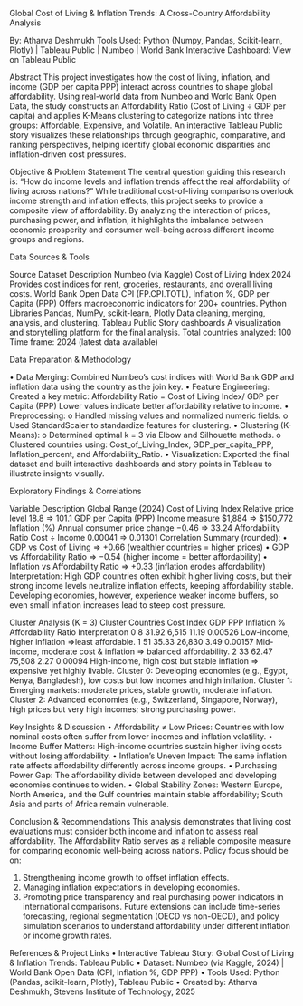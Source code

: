 Global Cost of Living & Inflation Trends:
A Cross-Country Affordability Analysis

By: Atharva Deshmukh
Tools Used: Python (Numpy, Pandas, Scikit-learn, Plotly) | Tableau Public | Numbeo | World Bank
Interactive Dashboard: View on Tableau Public

Abstract
This project investigates how the cost of living, inflation, and income (GDP per capita PPP) interact across countries to shape global affordability. Using real-world data from Numbeo and World Bank Open Data, the study constructs an Affordability Ratio (Cost of Living ÷ GDP per capita) and applies K-Means clustering to categorize nations into three groups: Affordable, Expensive, and Volatile.
An interactive Tableau Public story visualizes these relationships through geographic, comparative, and ranking perspectives, helping identify global economic disparities and inflation-driven cost pressures.

Objective & Problem Statement
The central question guiding this research is:
“How do income levels and inflation trends affect the real affordability of living across nations?”
While traditional cost-of-living comparisons overlook income strength and inflation effects, this project seeks to provide a composite view of affordability. By analyzing the interaction of prices, purchasing power, and inflation, it highlights the imbalance between economic prosperity and consumer well-being across different income groups and regions.




Data Sources & Tools

Source	Dataset	Description
Numbeo (via Kaggle)	Cost of Living Index 2024	Provides cost indices for rent, groceries, restaurants, and overall living costs.
World Bank Open Data	CPI (FP.CPI.TOTL), Inflation %, GDP per Capita (PPP)	Offers macroeconomic indicators for 200+ countries.
Python Libraries	Pandas, NumPy, scikit-learn, Plotly	Data cleaning, merging, analysis, and clustering.
Tableau Public	Story dashboards	A visualization and storytelling platform for the final analysis.
Total countries analyzed: 100
Time frame: 2024 (latest data available)

Data Preparation & Methodology

•	Data Merging:
Combined Numbeo’s cost indices with World Bank GDP and inflation data using the country as the join key.
•	Feature Engineering:
Created a key metric:
Affordability Ratio = Cost of Living Index/ GDP per Capita (PPP)
Lower values indicate better affordability relative to income.
•	Preprocessing:
o	Handled missing values and normalized numeric fields.
o	Used StandardScaler to standardize features for clustering.
•	Clustering (K-Means):
o	Determined optimal k = 3 via Elbow and Silhouette methods.
o	Clustered countries using:
Cost_of_Living_Index, GDP_per_capita_PPP, Inflation_percent, and Affordability_Ratio.
•	Visualization:
Exported the final dataset and built interactive dashboards and story points in Tableau to illustrate insights visually.

Exploratory Findings & Correlations

Variable	Description	Global Range (2024)
Cost of Living Index	Relative price level	18.8 => 101.1
GDP per Capita (PPP)	Income measure	$1,884 => $150,772
Inflation (%)	Annual consumer price change	−0.46 => 33.24
Affordability Ratio	Cost ÷ Income	0.00041 => 0.01301
Correlation Summary (rounded):
•	GDP vs Cost of Living => +0.66 (wealthier countries = higher prices)
•	GDP vs Affordability Ratio => −0.54 (higher income = better affordability)
•	Inflation vs Affordability Ratio => +0.33 (inflation erodes affordability)
Interpretation:
High GDP countries often exhibit higher living costs, but their strong income levels neutralize inflation effects, keeping affordability stable. Developing economies, however, experience weaker income buffers, so even small inflation increases lead to steep cost pressure.





Cluster Analysis (K = 3)
Cluster	Countries	Cost Index	GDP PPP	Inflation %	Affordability Ratio	Interpretation
0	8	31.92	6,515	11.19	0.00526	Low-income, higher inflation =>least affordable.
1	51	35.33	26,830	3.49	0.00157	Mid-income, moderate cost & inflation => balanced affordability.
2	33	62.47	75,508	2.27	0.00094	High-income, high cost but stable inflation => expensive yet highly livable.
Cluster 0: Developing economies (e.g., Egypt, Kenya, Bangladesh), low costs but low incomes and high inflation.
Cluster 1: Emerging markets: moderate prices, stable growth, moderate inflation.
Cluster 2: Advanced economies (e.g., Switzerland, Singapore, Norway), high prices but very high incomes; strong purchasing power.


Key Insights & Discussion
•	Affordability ≠ Low Prices: Countries with low nominal costs often suffer from lower incomes and inflation volatility.
•	Income Buffer Matters: High-income countries sustain higher living costs without losing affordability.
•	Inflation’s Uneven Impact: The same inflation rate affects affordability differently across income groups.
•	Purchasing Power Gap: The affordability divide between developed and developing economies continues to widen.
•	Global Stability Zones: Western Europe, North America, and the Gulf countries maintain stable affordability; South Asia and parts of Africa remain vulnerable.

Conclusion & Recommendations
This analysis demonstrates that living cost evaluations must consider both income and inflation to assess real affordability.
The Affordability Ratio serves as a reliable composite measure for comparing economic well-being across nations.
Policy focus should be on:
1.	Strengthening income growth to offset inflation effects.
2.	Managing inflation expectations in developing economies.
3.	Promoting price transparency and real purchasing power indicators in international comparisons.
Future extensions can include time-series forecasting, regional segmentation (OECD vs non-OECD), and policy simulation scenarios to understand affordability under different inflation or income growth rates.

References & Project Links
•	Interactive Tableau Story: Global Cost of Living & Inflation Trends: Tableau Public
•	Dataset: Numbeo (via Kaggle, 2024) | World Bank Open Data (CPI, Inflation %, GDP PPP)
•	Tools Used: Python (Pandas, scikit-learn, Plotly), Tableau Public
•	Created by: Atharva Deshmukh, Stevens Institute of Technology, 2025

